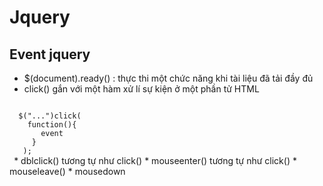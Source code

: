 # Jquery
## Event jquery
* $(document).ready() : thực thi một chức năng khi tài liệu đã tải đầy đủ
* click() gắn với một hàm xử lí sự kiện ở một phần tử HTML
<code> 
  $("...")click(
    function(){
       event
     }
   );
 </code>  
* dblclick() tương tự như click()
* mouseenter() tương tự như click()
* mouseleave()
* mousedown
